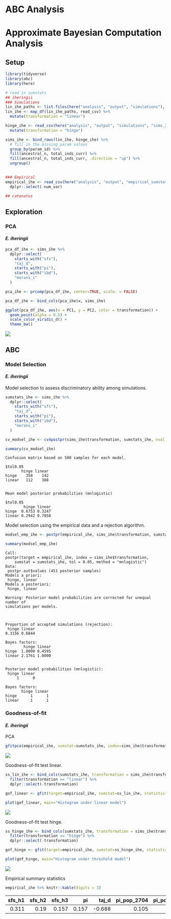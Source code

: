 ABC Analysis
================

# Approximate Bayesian Computation Analysis

## Setup

``` r
library(tidyverse)
library(abc)
library(here)
```

``` r
# read in sumstats
## iheringii
### Simulations
lin_ihe_paths <- list.files(here("analysis", "output", "simulations"), pattern = "linear", full.names = TRUE)
lin_ihe <- map_df(lin_ihe_paths, read_csv) %>% 
  mutate(transformation = "linear")

hinge_ihe <- read_csv(here("analysis", "output", "simulations", "sims_2023-11-20_hinge.csv")) %>% 
  mutate(transformation = "hinge")

sims_ihe <- bind_rows(lin_ihe, hinge_ihe) %>% 
  # fill in the missing param values
  group_by(param_id) %>% 
  fill(ancestral_n, total_inds_curr) %>% 
  fill(ancestral_n, total_inds_curr, .direction = "up") %>% 
  ungroup()
  

### Empirical
empirical_ihe <- read_csv(here("analysis", "output", "empirical_sumstats", "iheringii_sumstats.csv")) %>% 
  dplyr::select(-num_var)

## catenatus
```

## Exploration

### PCA

#### *E. iheringii*

``` r
pca_df_ihe <- sims_ihe %>% 
  dplyr::select(
    starts_with("sfs"),
    "taj_d",
    starts_with("pi"),
    starts_with("ibd"),
    "morans_i"
  )

pca_ihe <- prcomp(pca_df_ihe, center=TRUE, scale. = FALSE)

pca_df_ihe <- bind_cols(pca_ihe$x, sims_ihe)

ggplot(pca_df_ihe, aes(x = PC1, y = PC2, color = transformation)) +
  geom_point(alpha = 0.5) +
  scale_color_viridis_d() +
  theme_bw()
```

![](abc_analysis_files/figure-commonmark/pca-ihe-1.png)

## ABC

### Model Selection

#### *E. iheringii*

Model selection to assess discriminatory ability among simulations.

``` r
sumstats_ihe <- sims_ihe %>% 
  dplyr::select(
    starts_with("sfs"),
    "taj_d",
    starts_with("pi"),
    starts_with("ibd"),
    "morans_i"
  )

cv_modsel_ihe <- cv4postpr(sims_ihe$transformation, sumstats_ihe, nval = 500, tol = 0.05, method="mnlogistic")

summary(cv_modsel_ihe)
```

    Confusion matrix based on 500 samples for each model.

    $tol0.05
           hinge linear
    hinge    358    142
    linear   112    388


    Mean model posterior probabilities (mnlogistic)

    $tol0.05
            hinge linear
    hinge  0.6753 0.3247
    linear 0.2942 0.7058

Model selection using the empirical data and a rejection algorithm.

``` r
modsel_emp_ihe <- postpr(empirical_ihe, sims_ihe$transformation, sumstats_ihe, tol=.05, method="mnlogistic")

summary(modsel_emp_ihe)
```

    Call: 
    postpr(target = empirical_ihe, index = sims_ihe$transformation, 
        sumstat = sumstats_ihe, tol = 0.05, method = "mnlogistic")
    Data:
     postpr.out$values (451 posterior samples)
    Models a priori:
     hinge, linear
    Models a posteriori:
     hinge, linear

    Warning: Posterior model probabilities are corrected for unequal number of
    simulations per models.



    Proportion of accepted simulations (rejection):
     hinge linear 
    0.3156 0.6844 

    Bayes factors:
            hinge linear
    hinge  1.0000 0.4595
    linear 2.1761 1.0000


    Posterior model probabilities (mnlogistic):
     hinge linear 
         1      0 

    Bayes factors:
           hinge linear
    hinge      1      1
    linear     1      1

### Goodness-of-fit

#### *E. iheringii*

PCA

``` r
gfitpca(empirical_ihe, sumstat=sumstats_ihe, index=sims_ihe$transformation, cprob=.1)
```

![](abc_analysis_files/figure-commonmark/gof-pca-ihe-1.png)

Goodness-of-fit test linear.

``` r
ss_lin_ihe <- bind_cols(sumstats_ihe, transformation = sims_ihe$transformation) %>% 
  filter(transformation == "linear") %>% 
  dplyr::select(-transformation)

gof_linear <- gfit(target=empirical_ihe, sumstat=ss_lin_ihe, statistic=mean, tol = 0.05, nb.replicate=100)

plot(gof_linear, main="Histogram under linear model")
```

![](abc_analysis_files/figure-commonmark/gof-test-lin-ihe-1.png)

Goodness-of-fit test hinge.

``` r
ss_hinge_ihe <- bind_cols(sumstats_ihe, transformation = sims_ihe$transformation) %>% 
  filter(transformation == "hinge") %>% 
  dplyr::select(-transformation)

gof_hinge <- gfit(target=empirical_ihe, sumstat=ss_hinge_ihe, statistic=mean, tol = 0.05, nb.replicate=100)

plot(gof_hinge, main="Histogram under threshold model")
```

![](abc_analysis_files/figure-commonmark/gof-test-hinge-ihe-1.png)

Empirical summary statistics

``` r
empirical_ihe %>% knitr::kable(digits = 3)
```

| sfs_h1 | sfs_h2 | sfs_h3 |    pi |  taj_d | pi_pop_2704 | pi_pop_2821 | pi_pop_2825 | pi_pop_2833 | pi_pop_2924 | pi_pop_2925 | pi_pop_2937 | pi_pop_3039 | pi_pop_3135 | pi_pop_3139 | pi_pop_3146 | pi_pop_3152 | pi_pop_3252 | pi_pop_3357 | pi_pop_3800 | pi_pop_3902 | pi_pop_3913 | pi_pop_4111 | pi_pop_4114 | pi_pop_4227 | pi_pop_4237 | pi_pop_4670 | pi_pop_4671 | pi_pop_4892 | pi_pop_5000 | pi_pop_6527 | pi_pop_8725 | pi_pop_10257 | ibd_r2 | ibd_slope | morans_i |
|-------:|-------:|-------:|------:|-------:|------------:|------------:|------------:|------------:|------------:|------------:|------------:|------------:|------------:|------------:|------------:|------------:|------------:|------------:|------------:|------------:|------------:|------------:|------------:|------------:|------------:|------------:|------------:|------------:|------------:|------------:|------------:|-------------:|-------:|----------:|---------:|
|  0.311 |   0.19 |  0.157 | 0.157 | -0.688 |       0.105 |       0.078 |       0.132 |       0.067 |       0.053 |       0.049 |       0.127 |       0.107 |       0.089 |       0.074 |       0.085 |        0.08 |       0.139 |        0.09 |        0.09 |        0.07 |       0.091 |       0.066 |        0.05 |       0.104 |       0.064 |       0.108 |        0.09 |       0.095 |        0.06 |       0.038 |       0.061 |        0.043 |  0.031 |     0.007 |    0.116 |
